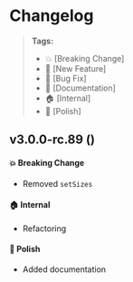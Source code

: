 Changelog
=========

> **Tags:**
> - :boom:       [Breaking Change]
> - :rocket:     [New Feature]
> - :bug:        [Bug Fix]
> - :memo:       [Documentation]
> - :house:      [Internal]
> - :nail_care:  [Polish]

## v3.0.0-rc.89 ()

#### :boom: Breaking Change

* Removed `setSizes`

#### :house: Internal

* Refactoring

#### :nail_care: Polish

* Added documentation
